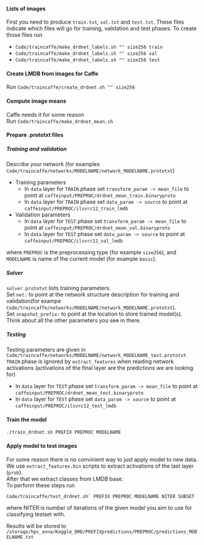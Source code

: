 #### Lists of images
First you need to produce `train.txt`, `val.txt` and `test.txt`. These files indicate which files will go for training, validation and test phases. To create those files run
* `Code/traincaffe/make_drdnet_labels.sh "" size256 train`
* `Code/traincaffe/make_drdnet_labels.sh "" size256 val`
* `Code/traincaffe/make_drdnet_labels.sh "" size256 test`


#### Create LMDB from images for Caffe
Run `Code/traincaffe/create_drdnet.sh "" size256`


#### Compute image means
Caffe needs it for some reason  
Run `Code/traincaffe/make_drdnet_mean.sh`


#### Prepare .prototxt files
##### Training and validation
Describe your network (for examples `Code/traincaffe/networks/MODELNAME/network_MODELNAME.prototxt`)  
* Training parameters
  * In `data` layer for `TRAIN` phase set `transform_param -> mean_file` to point at `caffeinput/PREPROC/drdnet_mean_train.binaryproto`  
  * In `data` layer for `TRAIN` phase set `data_param -> source` to point at `caffeinput/PREPROC/ilsvrc12_train_lmdb`  
* Validation parameters
  * In `data` layer for `TEST` phase set `transform_param -> mean_file` to point at `caffeinput/PREPROC/drdnet_mean_val.binaryproto`
  * In `data` layer for `TEST` phase set `data_param -> source` to point at `caffeinput/PREPROC/ilsvrc12_val_lmdb`  

where `PREPROC` is the preprocessing type (for example `size256`),
and `MODELNAME` is name of the current model (for example `basic`).

##### Solver
`solver.prototxt` lists training parameters.  
Set `net:` to point at the network structure description for training and validation(for exampe `Code/traincaffe/networks/MODELNAME/network_MODELNAME.prototxt`).  
Set `snapshot_prefix:` to point at the location to store trained model(s).  
Think about all the other parameters you see in there.

##### Testing
Testing parameters are given in `Code/traincaffe/networks/MODELNAME/network_MODELNAME_test.prototxt`  
`TRAIN` phase is ignored by `extract_features` when reading network activations (activations of the final layer are the predictions we are looking for)  
* In `data` layer for `TEST` phase set `transform_param -> mean_file` to point at `caffeinput/PREPROC/drdnet_mean_test.binaryproto`
* In `data` layer for `TEST` phase set `data_param -> source` to point at `caffeinput/PREPROC/ilsvrc12_test_lmdb`  

#### Train the model
```
./train_drdnet.sh PREFIX PREPROC MODELNAME
```

#### Apply model to test images
For some reason there is no convinient way to just apply model to new data. We use `extract_features.bin` scripts to extract activations of the last layer (`prob`).  
After that we extract classes from LMDB base.  
To perform these steps run 
```
Code/traincaffe/test_drdnet.sh` PREFIX PREPROC MODELNAME NITER SUBSET  
```
where NITER is number of iterations of the given model you aim to use for classifying testset with.

Results will be stored to `/storage/hpc_anna/Kaggle_DRD/PREFIXpredictions/PREPROC/predictions_MODELNAME.txt`

